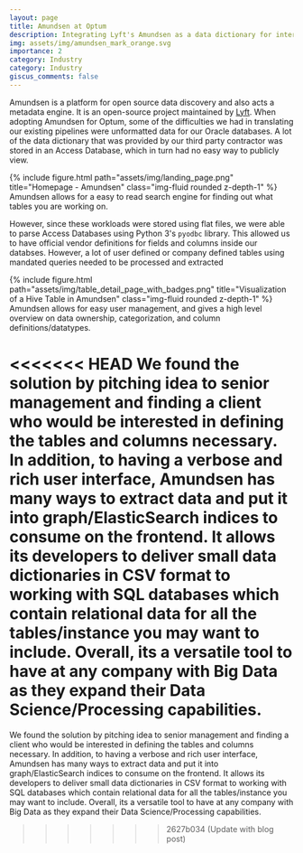 ```yaml
---
layout: page
title: Amundsen at Optum
description: Integrating Lyft's Amundsen as a data dictionary for internal Optum Oracle Databases
img: assets/img/amundsen_mark_orange.svg
importance: 2
category: Industry
category: Industry
giscus_comments: false
---
```


Amundsen is a platform for open source data discovery and also acts a metadata engine. It is an open-source project maintained by [Lyft](https://eng.lyft.com/amundsen-lyfts-data-discovery-metadata-engine-62d27254fbb9). When adopting Amundsen for Optum, some of the difficulties we had in translating our existing pipelines were unformatted data for our Oracle databases. A lot of the data dictionary that was provided by our third party contractor was stored in an Access Database, which in turn had no easy way to publicly view. 

<div class="row">
    <div class="col-sm mt-3 mt-md-0">
        {% include figure.html path="assets/img/landing_page.png" title="Homepage - Amundsen" class="img-fluid rounded z-depth-1" %}
    </div>
</div>
<div class="caption">
    Amundsen allows for a easy to read search engine for finding out what tables you are working on.
</div>

However, since these workloads were stored using flat files, we were able to parse Access Databases using Python 3's ```pyodbc``` library. This allowed us to have official vendor definitions for fields and columns inside our databses. However, a lot of user defined or company defined tables using mandated queries needed to be processed and extracted

<div class="row">
    <div class="col-sm mt-3 mt-md-0">
        {% include figure.html path="assets/img/table_detail_page_with_badges.png" title="Visualization of a Hive Table in Amundsen" class="img-fluid rounded z-depth-1" %}
    </div>
</div>
<div class="caption">
    Amundsen allows for easy user management, and gives a high level overview on data ownership, categorization, and column definitions/datatypes.
</div>

<<<<<<< HEAD
We found the solution by pitching idea to senior management and finding a client who would be interested in defining the tables and columns necessary. In addition, to having a verbose and rich user interface, Amundsen has many ways to extract data and put it into graph/ElasticSearch indices to consume on the frontend. It allows its developers to deliver small data dictionaries in CSV format to working with SQL databases which contain relational data for all the tables/instance you may want to include. Overall, its a versatile tool to have at any company with Big Data as they expand their Data Science/Processing capabilities.
=======
We found the solution by pitching idea to senior management and finding a client who would be interested in defining the tables and columns necessary. In addition, to having a verbose and rich user interface, Amundsen has many ways to extract data and put it into graph/ElasticSearch indices to consume on the frontend. It allows its developers to deliver small data dictionaries in CSV format to working with SQL databases which contain relational data for all the tables/instance you may want to include. Overall, its a versatile tool to have at any company with Big Data as they expand their Data Science/Processing capabilities.
>>>>>>> 2627b034 (Update with blog post)
